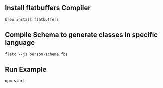 ## Install flatbuffers Compiler
```
brew install flatbuffers
```

## Compile Schema to generate classes in specific language
```
flatc --js person-schema.fbs
```

## Run Example
```
npm start
```
